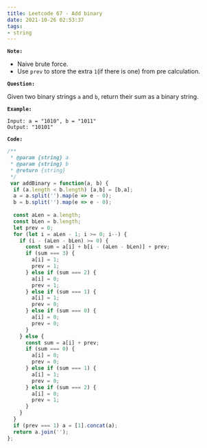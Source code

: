 ```yaml
---
title: Leetcode 67 - Add binary
date: 2021-10-26 02:53:37
tags:
- string
---
```

**`Note:`**
- Naive brute force.
- Use `prev` to store the extra `1`(if there is one) from pre calculation.

**`Question:`**

Given two binary strings `a` and `b`, return their sum as a binary string.

**`Example:`**
```
Input: a = "1010", b = "1011"
Output: "10101"
```

**`Code:`**
```javascript
/**
 * @param {string} a
 * @param {string} b
 * @return {string}
 */
 var addBinary = function(a, b) {
  if (a.length < b.length) [a,b] = [b,a];
  a = a.split('').map(e => e - 0);
  b = b.split('').map(e => e - 0);
  
  const aLen = a.length;
  const bLen = b.length;
  let prev = 0;
  for (let i = aLen - 1; i >= 0; i--) {
    if (i - (aLen - bLen) >= 0) {
      const sum = a[i] + b[i - (aLen - bLen)] + prev;
      if (sum === 3) {
        a[i] = 1;
        prev = 1;
      } else if (sum === 2) {
        a[i] = 0;
        prev = 1;
      } else if (sum === 1) {
        a[i] = 1;
        prev = 0;
      } else if (sum === 0) {
        a[i] = 0;
        prev = 0;
      }
    } else {
      const sum = a[i] + prev;
      if (sum === 0) {
        a[i] = 0;
        prev = 0;
      } else if (sum === 1) {
        a[i] = 1;
        prev = 0;
      } else if (sum === 2) {
        a[i] = 0;
        prev = 1;
      }
    }
  }
  if (prev === 1) a = [1].concat(a);
  return a.join('');
};
```